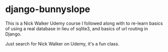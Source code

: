 # django-bunnyslope

This is a Nick Walker Udemy course I followed along with to re-learn basics of using a real database in lieu of sqlite3, and basics of url routing in Django.

Just search for Nick Walker on Udemy, it's a fun class.